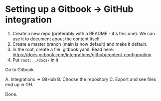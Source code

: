 # Setting up a Gitbook -> GitHub integration
1. Create a new repo (preferably with a README - it's this one). We can use it to document about the content itself.
2. Create a master branch (main is now default) and make it default.
3. In the root, create a file .gitbook.yaml. Read here: https://docs.gitbook.com/integrations/github/content-configuration
4. Put `root: ./docs/` in it

Go to Gitbook.

A. Integrations -> GitHub
B. Choose the repository
C. Export and see files end up in GH.

Done.
